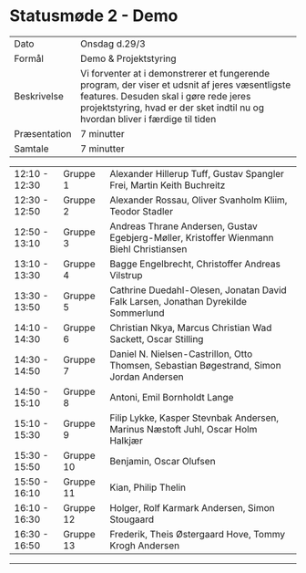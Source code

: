 # Statusmøde 2 - Demo

|               |               |
| ------------- | ------------- |
| Dato          | Onsdag d.29/3  |
| Formål        | Demo & Projektstyring  |
| Beskrivelse   | Vi forventer at i demonstrerer et fungerende program, der viser et udsnit af jeres væsentligste features. Desuden skal i gøre rede jeres projektstyring, hvad er der sket indtil nu og hvordan bliver i færdige til tiden |  
| Præsentation  | 7 minutter    |
| Samtale       | 7 minutter    |

|               |           |              |
|---------------|-----------|--------------|
| 12:10 - 12:30 | Gruppe 1  | Alexander Hillerup Tuff, Gustav Spangler Frei, Martin Keith Buchreitz |
| 12:30 - 12:50 | Gruppe 2  | Alexander Rossau, Oliver Svanholm Kliim, Teodor Stadler |
| 12:50 - 13:10 | Gruppe 3  | Andreas Thrane Andersen, Gustav Egebjerg-Møller, Kristoffer Wienmann Biehl Christiansen |
| 13:10 - 13:30 | Gruppe 4  | Bagge Engelbrecht, Christoffer Andreas Vilstrup |
| 13:30 - 13:50 | Gruppe 5  | Cathrine Duedahl-Olesen, Jonatan David Falk Larsen, Jonathan Dyrekilde Sommerlund |
| 14:10 - 14:30 | Gruppe 6  | Christian Nkya, Marcus Christian Wad Sackett, Oscar Stilling |
| 14:30 - 14:50 | Gruppe 7  | Daniel N. Nielsen-Castrillon, Otto Thomsen, Sebastian Bøgestrand, Simon Jordan Andersen |
| 14:50 - 15:10 | Gruppe 8  | Antoni, Emil Bornholdt Lange |
| 15:10 - 15:30 | Gruppe 9  | Filip Lykke, Kasper Stevnbak Andersen, Marinus Næstoft Juhl, Oscar Holm Halkjær |
| 15:30 - 15:50 | Gruppe 10 | Benjamin, Oscar Olufsen |
| 15:50 - 16:10 | Gruppe 11 | Kian, Philip Thelin |
| 16:10 - 16:30 | Gruppe 12 | Holger, Rolf Karmark Andersen, Simon Stougaard |
| 16:30 - 16:50 | Gruppe 13 |Frederik, Theis Østergaard Hove, Tommy Krogh Andersen |



































































































































































































































































































































































































































































































































































































































































































































































































































































































































































































--------------------------------------------------------------------------------------------------------
